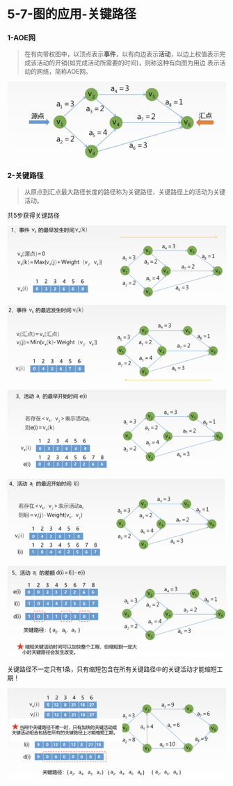 # 5-7-图的应用-关键路径

### 1-AOE网

> 在有向带权图中，以顶点表示**事件**，以有向边表示**活动**，以边上权值表示完成该活动的开销\(如完成活动所需要的时间\)，则称这种有向图为用边 表示活动的网络，简称AOE网。

![](../../.gitbook/assets/image%20%2812%29.png)

### 2-关键路径 

> 从原点到汇点最大路径长度的路径称为关键路径，关键路径上的活动为关键活动。

共5步获得关键路径

![](../../.gitbook/assets/image%20%285%29.png)

![](../../.gitbook/assets/image%20%28113%29.png)

![](../../.gitbook/assets/image%20%28122%29.png)

![](../../.gitbook/assets/image%20%2852%29.png)

![](../../.gitbook/assets/image%20%28277%29.png)

关键路径不一定只有1条，只有缩短包含在所有关键路径中的关键活动才能缩短工期！

![](../../.gitbook/assets/image%20%2878%29.png)

